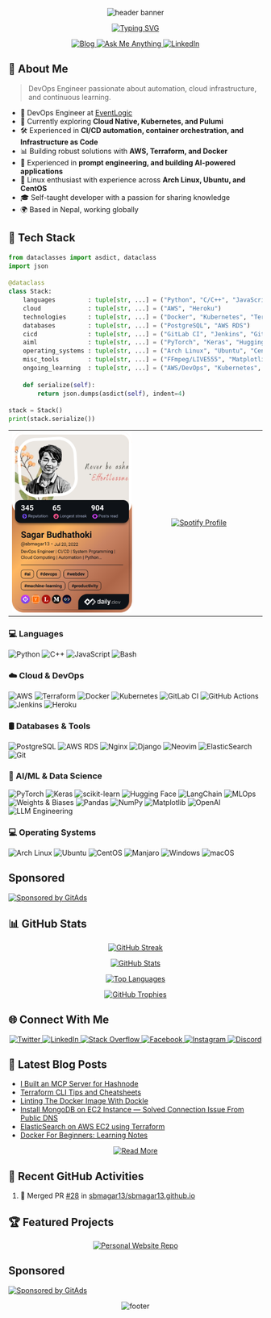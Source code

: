 <!-- Header Banner -->
<p align="center">
  <img src="https://capsule-render.vercel.app/api?type=egg&color=timeGradient&height=200&section=header&text=Sagar%20Budhathoki&fontSize=50&fontAlignY=50&animation=twinkling&fontColor=ffffff" alt="header banner" />
</p>

<!-- Dynamic Typing SVG -->
<p align="center">
  <a href="https://git.io/typing-svg">
    <img src="https://readme-typing-svg.demolab.com/?font=Press+Start+2P&size=14&duration=2000&pause=1500&color=2299F7&center=true&vCenter=true&random=true&width=500&lines=Self-taught+DevOps%2FSysOps;Software+Developer;AI%2FML+Enthusiast;Cloud+Native+Explorer;Infrastructure+as+Code+Specialist" alt="Typing SVG" />
  </a>
</p>

<!-- <div align="center">
  <table align="center">
    <tr>
      <td align="right">Visitors Count:</td>
      <td align="left"><img src="https://profile-counter.glitch.me/sbmagar13/count.svg" alt="Visitor Count" /></td>
    </tr>
  </table>
</div>
-->
<!-- Quick Links -->
<p align="center">
  <a href="https://blog.budhathokisagar.com.np">
    <img src="https://img.shields.io/badge/Blog-Visit%20My%20Blog-blue?style=for-the-badge&logo=hashnode" alt="Blog" />
  </a>
  <a href="https://github.com/sbmagar13/sbmagar13/issues">
    <img src="https://img.shields.io/badge/Ask%20Me-Anything-1abc9c?style=for-the-badge&logo=github" alt="Ask Me Anything" />
  </a>
  <a href="https://linkedin.com/in/sbmagar13">
    <img src="https://img.shields.io/badge/LinkedIn-Connect-0077B5?style=for-the-badge&logo=linkedin" alt="LinkedIn" />
  </a>
</p>

## 🚀 About Me

> DevOps Engineer passionate about automation, cloud infrastructure, and continuous learning.

- 💼 DevOps Engineer at [EventLogic](http://eventlogic.se/)
- 🌱 Currently exploring **Cloud Native, Kubernetes, and Pulumi**
- 🛠️ Experienced in **CI/CD automation, container orchestration, and Infrastructure as Code**
- 📊 Building robust solutions with **AWS, Terraform, and Docker**
- 🤖 Experienced in **prompt engineering, and building AI-powered applications**
- 🐧 Linux enthusiast with experience across **Arch Linux, Ubuntu, and CentOS**
- 🎓 Self-taught developer with a passion for sharing knowledge
- 🌍 Based in Nepal, working globally

<!-- GitAds-Verify: JKBX57PM4P6M9WKLZ2IH5ZMHSO5RZ14O -->

## 🔧 Tech Stack

```python
from dataclasses import asdict, dataclass
import json

@dataclass
class Stack:
    languages         : tuple[str, ...] = ("Python", "C/C++", "JavaScript")
    cloud             : tuple[str, ...] = ("AWS", "Heroku")
    technologies      : tuple[str, ...] = ("Docker", "Kubernetes", "Terraform", "AWS CDK (Python)")
    databases         : tuple[str, ...] = ("PostgreSQL", "AWS RDS")
    cicd              : tuple[str, ...] = ("GitLab CI", "Jenkins", "GitHub Actions", "AWS CodePipeline")
    aiml              : tuple[str, ...] = ("PyTorch", "Keras", "Hugging Face", "LangChain", "MLOps", "OpenAI", "LLM Engineering")
    operating_systems : tuple[str, ...] = ("Arch Linux", "Ubuntu", "CentOS", "Manjaro", "Windows", "macOS")
    misc_tools        : tuple[str, ...] = ("FFmpeg/LIVE555", "Matplotlib", "BeautifulSoup", "Socket.IO", "Selenium", "Scrapy")
    ongoing_learning  : tuple[str, ...] = ("AWS/DevOps", "Kubernetes", "AI MCP", "AI-Agent(LangChain, LangGraph)", "Ansible", "Cloud Native", "Go Language")

    def serialize(self):
        return json.dumps(asdict(self), indent=4)

stack = Stack()
print(stack.serialize())
```

<div align="center">
  <table>
    <tr>
      <td align="center" width="50%">
        <img width="300" src="https://github.com/sbmagar13/sbmagar13/blob/main/devcard.png" alt="Dev Card" />
      </td>
      <td align="center" width="50%">
        <a href="https://spotify-github-profile.kittinanx.com/api/view.svg?uid=qzb6mxppi1qt8o50cgkrbyw4v&redirect=true">
          <img src="https://spotify-github-profile.kittinanx.com/api/view.svg?uid=qzb6mxppi1qt8o50cgkrbyw4v&cover_image=true&theme=default&show_offline=true&background_color=121212&interchange=true&bar_color_cover=true" width="300" alt="Spotify Profile"/>
        </a>
      </td>
    </tr>
  </table>
</div>

### 💻 Languages
<p>
  <img src="https://img.shields.io/badge/Python-3776AB?style=for-the-badge&logo=python&logoColor=white" alt="Python" />
  <img src="https://img.shields.io/badge/C%2B%2B-00599C?style=for-the-badge&logo=c%2B%2B&logoColor=white" alt="C++" />
  <img src="https://img.shields.io/badge/JavaScript-F7DF1E?style=for-the-badge&logo=javascript&logoColor=black" alt="JavaScript" />
  <img src="https://img.shields.io/badge/Bash-4EAA25?style=for-the-badge&logo=gnu-bash&logoColor=white" alt="Bash" />
</p>

### ☁️ Cloud & DevOps
<p>
  <img src="https://img.shields.io/badge/AWS-%23FF9900.svg?style=for-the-badge&logo=amazon-aws&logoColor=white" alt="AWS" />
  <img src="https://img.shields.io/badge/terraform-%235835CC.svg?style=for-the-badge&logo=terraform&logoColor=white" alt="Terraform" />
  <img src="https://img.shields.io/badge/docker-%230db7ed.svg?style=for-the-badge&logo=docker&logoColor=white" alt="Docker" />
  <img src="https://img.shields.io/badge/kubernetes-%23326ce5.svg?style=for-the-badge&logo=kubernetes&logoColor=white" alt="Kubernetes" />
  <img src="https://img.shields.io/badge/gitlab%20ci-%23181717.svg?style=for-the-badge&logo=gitlab&logoColor=white" alt="GitLab CI" />
  <img src="https://img.shields.io/badge/github%20actions-%232671E5.svg?style=for-the-badge&logo=githubactions&logoColor=white" alt="GitHub Actions" />
  <img src="https://img.shields.io/badge/jenkins-%232C5263.svg?style=for-the-badge&logo=jenkins&logoColor=white" alt="Jenkins" />
  <img src="https://img.shields.io/badge/Heroku-430098?style=for-the-badge&logo=heroku&logoColor=white" alt="Heroku" />
</p>

### 🛢 Databases & Tools
<p>
  <img src="https://img.shields.io/badge/postgres-%23316192.svg?style=for-the-badge&logo=postgresql&logoColor=white" alt="PostgreSQL" />
  <img src="https://img.shields.io/badge/Amazon%20RDS-527FFF?style=for-the-badge&logo=amazon-rds&logoColor=white" alt="AWS RDS" />
  <img src="https://img.shields.io/badge/nginx-%23009639.svg?style=for-the-badge&logo=nginx&logoColor=white" alt="Nginx" />
  <img src="https://img.shields.io/badge/django-%23092E20.svg?style=for-the-badge&logo=django&logoColor=white" alt="Django" />
  <img src="https://img.shields.io/badge/NeoVim-%2357A143.svg?&style=for-the-badge&logo=neovim&logoColor=white" alt="Neovim" />
  <img src="https://img.shields.io/badge/-ElasticSearch-005571?style=for-the-badge&logo=elasticsearch" alt="ElasticSearch" />
  <img src="https://img.shields.io/badge/git-%23F05033.svg?style=for-the-badge&logo=git&logoColor=white" alt="Git" />
</p>

### 🧠 AI/ML & Data Science
<p>
  <img src="https://img.shields.io/badge/PyTorch-%23EE4C2C.svg?style=for-the-badge&logo=PyTorch&logoColor=white" alt="PyTorch" />
  <img src="https://img.shields.io/badge/Keras-%23D00000.svg?style=for-the-badge&logo=Keras&logoColor=white" alt="Keras" />
  <img src="https://img.shields.io/badge/scikit--learn-%23F7931E.svg?style=for-the-badge&logo=scikit-learn&logoColor=white" alt="scikit-learn" />
  <img src="https://img.shields.io/badge/Hugging%20Face-%23FFD21E.svg?style=for-the-badge" alt="Hugging Face" />
  <img src="https://img.shields.io/badge/LangChain-%2300A3E0.svg?style=for-the-badge" alt="LangChain" />
  <img src="https://img.shields.io/badge/MLOps-%23025E8C.svg?style=for-the-badge" alt="MLOps" />
  <img src="https://img.shields.io/badge/Weights%20%26%20Biases-%23FFBE00.svg?style=for-the-badge&logo=weightsandbiases&logoColor=black" alt="Weights & Biases" />
  <img src="https://img.shields.io/badge/Pandas-%23150458.svg?style=for-the-badge&logo=pandas&logoColor=white" alt="Pandas" />
  <img src="https://img.shields.io/badge/NumPy-%23013243.svg?style=for-the-badge&logo=numpy&logoColor=white" alt="NumPy" />
  <img src="https://img.shields.io/badge/Matplotlib-%23F37626.svg?style=for-the-badge" alt="Matplotlib" />
  <img src="https://img.shields.io/badge/OpenAI-%23412991.svg?style=for-the-badge&logo=openai&logoColor=white" alt="OpenAI" />
  <img src="https://img.shields.io/badge/LLM%20Engineering-%23FF6F61.svg?style=for-the-badge" alt="LLM Engineering" />
</p>

### 💻 Operating Systems
<p>
  <img src="https://img.shields.io/badge/Arch%20Linux-1793D1?style=for-the-badge&logo=arch-linux&logoColor=white" alt="Arch Linux" />
  <img src="https://img.shields.io/badge/Ubuntu-E95420?style=for-the-badge&logo=ubuntu&logoColor=white" alt="Ubuntu" />
  <img src="https://img.shields.io/badge/CentOS-262577?style=for-the-badge&logo=CentOS&logoColor=white" alt="CentOS" />
  <img src="https://img.shields.io/badge/Manjaro-35BF5C?style=for-the-badge&logo=Manjaro&logoColor=white" alt="Manjaro" />
  <img src="https://img.shields.io/badge/Windows-0078D6?style=for-the-badge&logo=windows&logoColor=white" alt="Windows" />
  <img src="https://img.shields.io/badge/mac%20os-000000?style=for-the-badge&logo=macos&logoColor=F0F0F0" alt="macOS" />
</p>

## Sponsored
[![Sponsored by GitAds](https://gitads.dev/v1/ad-serve?source=sbmagar13/sbmagar13@github)](https://gitads.dev/v1/ad-track?source=sbmagar13/sbmagar13@github)



## 📊 GitHub Stats

<p align="center">
  <a href="https://git.io/streak-stats"><img src="https://github-readme-streak-stats.herokuapp.com?user=sbmagar13&theme=tokyonight&hide_border=true" alt="GitHub Streak" /></a>
</p>

<p align="center">
  <a href="https://github.com/anuraghazra/github-readme-stats">
    <img src="https://github-readme-stats.vercel.app/api?username=sbmagar13&show_icons=true&theme=tokyonight&hide_border=true&count_private=true" alt="GitHub Stats" />
  </a>
</p>

<p align="center">
  <a href="https://github.com/anuraghazra/github-readme-stats">
    <img src="https://github-readme-stats.vercel.app/api/top-langs/?username=sbmagar13&layout=compact&theme=tokyonight&hide_border=true" alt="Top Languages" />
  </a>
</p>

<p align="center">
  <a href="https://github.com/ryo-ma/github-profile-trophy">
    <img src="https://github-profile-trophy.vercel.app/?username=sbmagar13&theme=nord&column=7&no-frame=true" alt="GitHub Trophies" />
  </a>
</p>

## 🌐 Connect With Me

<p align="center">
  <a href="https://twitter.com/s_agarm_agar" target="_blank">
    <img src="https://img.shields.io/badge/Twitter-%231DA1F2.svg?style=for-the-badge&logo=Twitter&logoColor=white" alt="Twitter" />
  </a>
  <a href="https://linkedin.com/in/sbmagar13" target="_blank">
    <img src="https://img.shields.io/badge/LinkedIn-%230077B5.svg?style=for-the-badge&logo=linkedin&logoColor=white" alt="LinkedIn" />
  </a>
  <a href="https://stackoverflow.com/users/10819100" target="_blank">
    <img src="https://img.shields.io/badge/-Stackoverflow-FE7A16?style=for-the-badge&logo=stack-overflow&logoColor=white" alt="Stack Overflow" />
  </a>
  <a href="https://facebook.com/sbmagar13" target="_blank">
    <img src="https://img.shields.io/badge/Facebook-%231877F2.svg?style=for-the-badge&logo=Facebook&logoColor=white" alt="Facebook" />
  </a>
  <a href="https://instagram.com/sbmagar13" target="_blank">
    <img src="https://img.shields.io/badge/Instagram-%23E4405F.svg?style=for-the-badge&logo=Instagram&logoColor=white" alt="Instagram" />
  </a>
  <a href="https://discord.com/users/sbmagar13" target="_blank">
    <img src="https://img.shields.io/badge/Discord-%235865F2.svg?style=for-the-badge&logo=discord&logoColor=white" alt="Discord" />
  </a>
</p>

## 📝 Latest Blog Posts

<!-- BLOG-POST-LIST:START -->
- [I Built an MCP Server for Hashnode](https://blog.budhathokisagar.com.np/mcp-server-for-hashnode)
- [Terraform CLI Tips and Cheatsheets](https://blog.budhathokisagar.com.np/terraform-cli-tips-and-cheatsheets)
- [Linting The Docker Image With Dockle](https://blog.budhathokisagar.com.np/linting-the-docker-image-with-dockle)
- [Install MongoDB on EC2 Instance — Solved Connection Issue From Public DNS](https://blog.budhathokisagar.com.np/install-mongodb-on-ec2-instance-solved-connection-issue-from-public-dns)
- [ElasticSearch on AWS EC2 using Terraform](https://blog.budhathokisagar.com.np/elasticsearch-on-aws-ec2-using-terraform)
- [Docker For Beginners: Learning Notes](https://blog.budhathokisagar.com.np/docker-for-beginners-cheatsheet)
<!-- BLOG-POST-LIST:END -->

<p align="center">
  <a href="https://blog.budhathokisagar.com.np">
    <img src="https://img.shields.io/badge/Read%20More-Visit%20My%20Blog-blue?style=for-the-badge&logo=hashnode" alt="Read More" />
  </a>
</p>

## 🔄 Recent GitHub Activities

<!--START_SECTION:activity-->
1. 🎉 Merged PR [#28](https://github.com/sbmagar13/sbmagar13.github.io/pull/28) in [sbmagar13/sbmagar13.github.io](https://github.com/sbmagar13/sbmagar13.github.io)
<!--END_SECTION:activity-->

## 🏆 Featured Projects

<p align="center">
  <a href="https://github.com/sbmagar13/sbmagar13.github.io">
    <img src="https://github-readme-stats.vercel.app/api/pin/?username=sbmagar13&repo=sbmagar13.github.io&theme=tokyonight&hide_border=true" alt="Personal Website Repo" />
  </a>
  <!-- Add more featured projects as needed -->
</p>

## Sponsored
[![Sponsored by GitAds](https://gitads.dev/v1/ad-serve?source=sbmagar13/sbmagar13@github)](https://gitads.dev/v1/ad-track?source=sbmagar13/sbmagar13@github)

<!-- Footer -->
<p align="center">
  <img src="https://capsule-render.vercel.app/api?type=waving&color=gradient&height=100&section=footer" alt="footer" />
</p>
